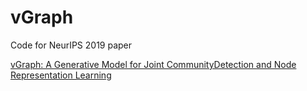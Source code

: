 # vGraph
Code for NeurIPS 2019 paper 

[vGraph: A Generative Model for Joint CommunityDetection and Node Representation Learning](https://arxiv.org/abs/1906.07159)
